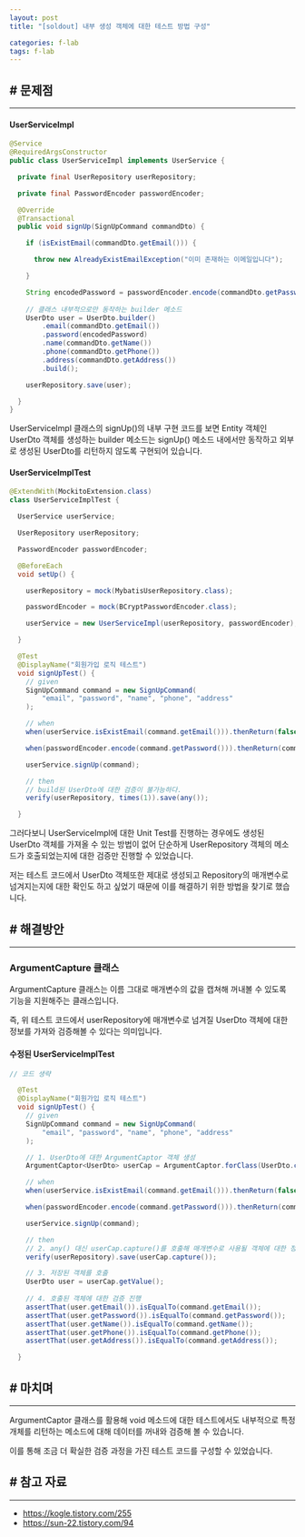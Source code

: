 ```yaml
---
layout: post
title: "[soldout] 내부 생성 객체에 대한 테스트 방법 구성"

categories: f-lab
tags: f-lab 
---
```


## # 문제점
***
#### UserServiceImpl
```java
@Service
@RequiredArgsConstructor
public class UserServiceImpl implements UserService {

  private final UserRepository userRepository;

  private final PasswordEncoder passwordEncoder;

  @Override
  @Transactional
  public void signUp(SignUpCommand commandDto) {

    if (isExistEmail(commandDto.getEmail())) {

      throw new AlreadyExistEmailException("이미 존재하는 이메일입니다");

    }

    String encodedPassword = passwordEncoder.encode(commandDto.getPassword());
    
    // 클래스 내부적으로만 동작하는 builder 메소드
    UserDto user = UserDto.builder()
        .email(commandDto.getEmail())
        .password(encodedPassword)
        .name(commandDto.getName())
        .phone(commandDto.getPhone())
        .address(commandDto.getAddress())
        .build();

    userRepository.save(user);

  }
}
```
UserServiceImpl 클래스의 signUp()의 내부 구현 코드를 보면 Entity 객체인 UserDto 객체를 생성하는 builder 메소드는 signUp() 메소드 내에서만 동작하고 외부로 생성된 UserDto를 리턴하지 않도록 구현되어 있습니다.


#### UserServiceImplTest
```java
@ExtendWith(MockitoExtension.class)
class UserServiceImplTest {

  UserService userService;

  UserRepository userRepository;

  PasswordEncoder passwordEncoder;

  @BeforeEach
  void setUp() {

    userRepository = mock(MybatisUserRepository.class);

    passwordEncoder = mock(BCryptPasswordEncoder.class);

    userService = new UserServiceImpl(userRepository, passwordEncoder);

  }

  @Test
  @DisplayName("회원가입 로직 테스트")
  void signUpTest() {
    // given
    SignUpCommand command = new SignUpCommand(
        "email", "password", "name", "phone", "address"
    );

    // when
    when(userService.isExistEmail(command.getEmail())).thenReturn(false);

    when(passwordEncoder.encode(command.getPassword())).thenReturn(command.getPassword());

    userService.signUp(command);

    // then
    // build된 UserDto에 대한 검증이 불가능하다.
    verify(userRepository, times(1)).save(any());

  }
```
그러다보니 UserServiceImpl에 대한 Unit Test를 진행하는 경우에도 생성된 UserDto 객체를 가져올 수 있는 방법이 없어 단순하게 UserRepository 객체의 메소드가 호출되었는지에 대한 검증만 진행할 수 있었습니다.

저는 테스트 코드에서 UserDto 객체또한 제대로 생성되고 Repository의 매개변수로 넘겨지는지에 대한 확인도 하고 싶었기 때문에 이를 해결하기 위한 방법을 찾기로 했습니다.

## # 해결방안
***
### ArgumentCapture 클래스
ArgumentCapture 클래스는 이름 그대로 매개변수의 값을 캡쳐해 꺼내볼 수 있도록 기능을 지원해주는 클래스입니다.

즉, 위 테스트 코드에서 userRepository에 매개변수로 넘겨질 UserDto 객체에 대한 정보를 가져와 검증해볼 수 있다는 의미입니다.

#### 수정된 UserServiceImplTest
```java
// 코드 생략

  @Test
  @DisplayName("회원가입 로직 테스트")
  void signUpTest() {
    // given
    SignUpCommand command = new SignUpCommand(
        "email", "password", "name", "phone", "address"
    );

    // 1. UserDto에 대한 ArgumentCaptor 객체 생성
    ArgumentCaptor<UserDto> userCap = ArgumentCaptor.forClass(UserDto.class);

    // when
    when(userService.isExistEmail(command.getEmail())).thenReturn(false);

    when(passwordEncoder.encode(command.getPassword())).thenReturn(command.getPassword());

    userService.signUp(command);

    // then
    // 2. any() 대신 userCap.capture()를 호출해 매개변수로 사용될 객체에 대한 정보를 저장
    verify(userRepository).save(userCap.capture());

    // 3. 저장된 객체를 호출
    UserDto user = userCap.getValue();
    
    // 4. 호출된 객체에 대한 검증 진행
    assertThat(user.getEmail()).isEqualTo(command.getEmail());
    assertThat(user.getPassword()).isEqualTo(command.getPassword());
    assertThat(user.getName()).isEqualTo(command.getName());
    assertThat(user.getPhone()).isEqualTo(command.getPhone());
    assertThat(user.getAddress()).isEqualTo(command.getAddress());

  }
```
## # 마치며
***
ArgumentCaptor 클래스를 활용해 void 메소드에 대한 테스트에서도 내부적으로 특정 개체를 리턴하는 메소드에 대해 데이터를 꺼내와 검증해 볼 수 있습니다.

이를 통해 조금 더 확실한 검증 과정을 가진 테스트 코드를 구성할 수 있었습니다.

## # 참고 자료
***
- https://kogle.tistory.com/255
- https://sun-22.tistory.com/94
